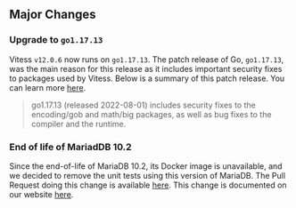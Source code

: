 ## Major Changes

### Upgrade to `go1.17.13`

Vitess `v12.0.6` now runs on `go1.17.13`.
The patch release of Go, `go1.17.13`, was the main reason for this release as it includes important security fixes to packages used by Vitess.
Below is a summary of this patch release. You can learn more [here](https://go.dev/doc/devel/release#go1.17).

> go1.17.13 (released 2022-08-01) includes security fixes to the encoding/gob and math/big packages, as well as bug fixes to the compiler and the runtime.

### End of life of MariadDB 10.2

Since the end-of-life of MariaDB 10.2, its Docker image is unavailable, and we decided to remove the unit tests using this version of MariaDB. The Pull Request doing this change is available [here](https://github.com/vitessio/vitess/pull/11074).
This change is documented on our website [here](https://vitess.io/docs/12.0/overview/supported-databases/#mariadb-versions-100-to-103).

